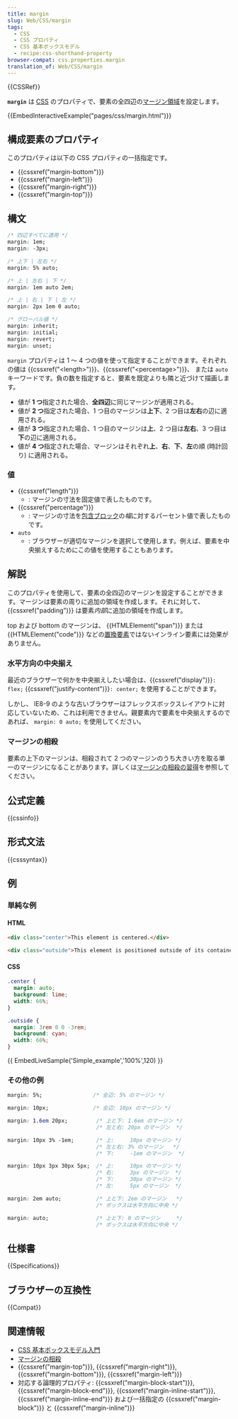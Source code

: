 ```yaml
---
title: margin
slug: Web/CSS/margin
tags:
  - CSS
  - CSS プロパティ
  - CSS 基本ボックスモデル
  - recipe:css-shorthand-property
browser-compat: css.properties.margin
translation_of: Web/CSS/margin
---
```

{{CSSRef}}

**`margin`** は [CSS](/ja/docs/Web/CSS) のプロパティで、要素の全四辺の[マージン領域](/ja/docs/Web/CSS/CSS_Box_Model/Introduction_to_the_CSS_box_model#マージン領域)を設定します。

{{EmbedInteractiveExample("pages/css/margin.html")}}

## 構成要素のプロパティ

このプロパティは以下の CSS プロパティの一括指定です。

- {{cssxref("margin-bottom")}}
- {{cssxref("margin-left")}}
- {{cssxref("margin-right")}}
- {{cssxref("margin-top")}}

## 構文

```css
/* 四辺すべてに適用 */
margin: 1em;
margin: -3px;

/* 上下 | 左右 */
margin: 5% auto;

/* 上 | 左右 | 下 */
margin: 1em auto 2em;

/* 上 | 右 | 下 | 左 */
margin: 2px 1em 0 auto;

/* グローバル値 */
margin: inherit;
margin: initial;
margin: revert;
margin: unset;
```

`margin` プロパティは 1 ～ 4 つの値を使って指定することができます。それぞれの値は {{cssxref("&lt;length&gt;")}}、{{cssxref("&lt;percentage&gt;")}}、 または `auto` キーワードです。負の数を指定すると、要素を既定よりも隣と近づけて描画します。

- 値が **1 つ**指定された場合、**全四辺**に同じマージンが適用される。
- 値が **2 つ**指定された場合、1 つ目のマージンは**上下**、2 つ目は**左右**の辺に適用される。
- 値が **3 つ**指定された場合、1 つ目のマージンは**上**、2 つ目は**左右**、3 つ目は**下**の辺に適用される。
- 値が **4 つ**指定された場合、マージンはそれぞれ**上**、**右**、**下**、**左**の順 (時計回り) に適用される。

### 値

- {{cssxref("length")}}
  - : マージンの寸法を固定値で表したものです。
- {{cssxref("percentage")}}
  - : マージンの寸法を[包含ブロック](/ja/docs/Web/CSS/Containing_block)の*幅*に対するパーセント値で表したものです。
- `auto`
  - : ブラウザーが適切なマージンを選択して使用します。例えば、要素を中央揃えするためにこの値を使用することもあります。

## 解説

このプロパティを使用して、要素の全四辺のマージンを設定することができます。マージンは要素の周りに追加の領域を作成します。それに対して、 {{cssxref("padding")}} は要素*内部*に追加の領域を作成します。

top および bottom のマージンは、 {{HTMLElement("span")}} または {{HTMLElement("code")}} などの[置換要素](/ja/docs/Web/CSS/Replaced_element)ではないインライン要素には効果がありません。

### 水平方向の中央揃え

最近のブラウザーで何かを中央揃えしたい場合は、{{cssxref("display")}}`: flex;` {{cssxref("justify-content")}}`: center;` を使用することができます。

しかし、 IE8-9 のような古いブラウザーはフレックスボックスレイアウトに対応していないため、これは利用できません。親要素内で要素を中央揃えするのであれば、 `margin: 0 auto;` を使用してください。

### マージンの相殺

要素の上下のマージンは、相殺されて 2 つのマージンのうち大きい方を取る単一のマージンになることがあります。詳しくは[マージンの相殺の習得](/ja/docs/Web/CSS/CSS_Box_Model/Mastering_margin_collapsing)を参照してください。

## 公式定義

{{cssinfo}}

## 形式文法

{{csssyntax}}

## 例

<h3 id="Simple_example">単純な例</h3>

#### HTML

```html
<div class="center">This element is centered.</div>

<div class="outside">This element is positioned outside of its container.</div>
```

#### CSS

```css
.center {
  margin: auto;
  background: lime;
  width: 66%;
}

.outside {
  margin: 3rem 0 0 -3rem;
  background: cyan;
  width: 66%;
}
```

{{ EmbedLiveSample('Simple_example','100%',120) }}

### その他の例

```css
margin: 5%;                /* 全辺: 5% のマージン */

margin: 10px;              /* 全辺: 10px のマージン */

margin: 1.6em 20px;         /* 上と下: 1.6em のマージン */
                            /* 左と右: 20px のマージン  */

margin: 10px 3% -1em;       /* 上:     10px のマージン */
                            /* 左と右: 3% のマージン   */
                            /* 下:     -1em のマージン  */

margin: 10px 3px 30px 5px;  /* 上:     10px のマージン */
                            /* 右:     3px のマージン  */
                            /* 下:     30px のマージン */
                            /* 左:     5px のマージン  */

margin: 2em auto;           /* 上と下: 2em のマージン   */
                            /* ボックスは水平方向に中央 */

margin: auto;               /* 上と下: 0 のマージン     */
                            /* ボックスは水平方向に中央 */
```

## 仕様書

{{Specifications}}

## ブラウザーの互換性

{{Compat}}

## 関連情報

- [CSS 基本ボックスモデル入門](/ja/docs/Web/CSS/CSS_Box_Model/Introduction_to_the_CSS_box_model)
- [マージンの相殺](/ja/docs/Web/CSS/CSS_Box_Model/Mastering_margin_collapsing)
- {{cssxref("margin-top")}}, {{cssxref("margin-right")}}, {{cssxref("margin-bottom")}}, {{cssxref("margin-left")}}
- 対応する論理的プロパティ: {{cssxref("margin-block-start")}}, {{cssxref("margin-block-end")}}, {{cssxref("margin-inline-start")}}, {{cssxref("margin-inline-end")}} および一括指定の {{cssxref("margin-block")}} と {{cssxref("margin-inline")}}
